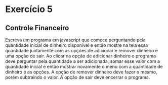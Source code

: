 # Exercício 5

## Controle Financeiro

Escreva um programa em javascript que comece perguntando pela quantidade inicial de dinheiro disponível e então mostre na tela essa quantidade juntamente com as opções de adicionar e remover dinheiro e uma opção de sair. Ao clicar na opção de adicionar dinheiro o programa deve perguntar pela quantidade a ser adicionada, somar esse valor com a quantidade inicial e então mostrar novamente o menu com a quantidade de dinheiro e as opções. A opção de remover dinheiro deve fazer o mesmo, porém subtraindo o valor. A opção de sair deve encerrar o programa.